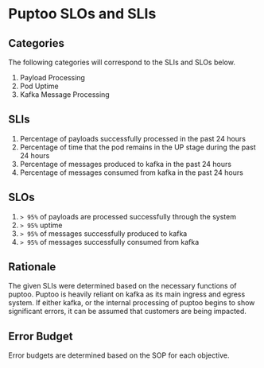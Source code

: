 # Puptoo SLOs and SLIs

## Categories
The following categories will correspond to the SLIs and SLOs below.

1. Payload Processing
2. Pod Uptime
3. Kafka Message Processing

## SLIs

1. Percentage of payloads successfully processed in the past 24 hours
2. Percentage of time that the pod remains in the UP stage during the past 24 hours
3. Percentage of messages produced to kafka in the past 24 hours
4. Percentage of messages consumed from kafka in the past 24 hours

## SLOs

1. `> 95%` of payloads are processed successfully through the system
2. `> 95%` uptime
3. `> 95%` of messages successfully produced to kafka
4. `> 95%` of messages successfully consumed from kafka

## Rationale
The given SLIs were determined based on the necessary functions of puptoo. Puptoo is heavily reliant on kafka as its main ingress and egress system. If either kafka, or the internal processing of puptoo begins to show significant errors, it can be assumed that customers are being impacted.

## Error Budget
Error budgets are determined based on the SOP for each objective.
